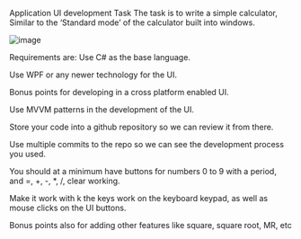 Application UI development Task 
The task is to write a simple calculator, Similar to the ‘Standard mode’ of the calculator 
built into windows.

![image](https://github.com/user-attachments/assets/6a6e8909-98e4-48db-b24e-beda378a6af7)


Requirements are: 
Use C# as the base language. 

Use WPF or any newer technology for the UI. 

Bonus points for developing in a cross platform enabled UI. 

Use MVVM patterns in the development of the UI. 

Store your code into a github repository so we can review it from there. 

Use multiple commits to the repo so we can see the development process you used. 

You should at a minimum have buttons for numbers 0 to 9 with a period, and =, +, -, *, /, 
clear working. 

Make it work with k the keys work on the keyboard keypad, as well as mouse clicks on the 
UI buttons. 

Bonus points also for adding other features like square, square root, MR,  etc
